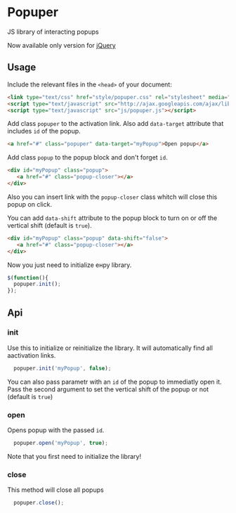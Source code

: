 Popuper
=======

JS library of interacting popups

Now available only version for [jQuery](http://jquery.com/)


## Usage
Include the relevant files in the `<head>` of your document:
```html
<link type="text/css" href="style/popuper.css" rel="stylesheet" media="all" />
<script type="text/javascript" src="http://ajax.googleapis.com/ajax/libs/jquery/1.10.2/jquery.min.js"></script>
<script type="text/javascript" src="js/popuper.js"></script>
```

Add class `popuper` to the activation link. 
Also add `data-target` attribute that includes `id` of the popup.
```html
<a href="#" class="popuper" data-target="myPopup">Open popup</a>
```

Add class `popup` to the popup block and don't forget `id`.
```html
<div id="myPopup" class="popup">
   <a href="#" class="popup-closer"></a>
</div>
```
Also you can insert link with the `popup-closer` class whitch will close this popup on click.

You can add `data-shift` attribute to the popup block to turn on or off the vertical shift (default is `true`).
```html
<div id="myPopup" class="popup" data-shift="false">
   <a href="#" class="popup-closer"></a>
</div>
```

Now you just need to initialize енру library.
```javascript
$(function(){
  popuper.init();
});
```

## Api

### init
Use this to initialize or reinitialize the library. It will automatically find all aactivation links.
```javascript
  popuper.init('myPopup', false);
```
You can also pass parametr with an `id` of the popup to immediatly open it.
Pass the second argument to set the vertical shift of the popup or not (default is `true`)

### open
Opens popup with the passed `id`.
```javascript
  popuper.open('myPopup', true);
```
Note that you first need to initialize the library!

### close
This method will close all popups
```javascript
  popuper.close();
```
